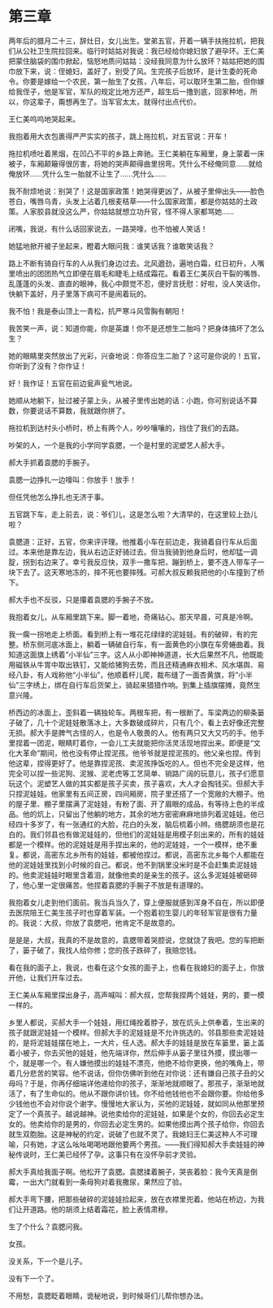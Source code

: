    

# 第三章

两年后的腊月二十三，辞灶日，女儿出生。堂弟五官，开着一辆手扶拖拉机，把我们从公社卫生院拉回来。临行时姑姑对我说：我已经给你媳妇放了避孕环。王仁美把蒙住脑袋的围巾掀起，恼怒地质问姑姑：没经我同意为什么放环？姑姑把她的围巾放下来，说：侄媳妇，盖好了，别受了风。生完孩子后放环，是计生委的死命令。你要是嫁给一个农民，第一胎生了女孩，八年后，可以取环生第二胎，但你嫁给我侄子，他是军官，军队的规定比地方还严，超生后一撸到底，回家种地，所以，你这辈子，甭想再生了。当军官太太，就得付出点代价。

王仁美呜呜地哭起来。

我抱着用大衣包裹得严严实实的孩子，跳上拖拉机，对五官说：开车！

拖拉机喷吐着黑烟，在凹凸不平的乡路上奔驰。王仁美躺在车厢里，身上蒙着一床被子，车厢颠簸得很厉害，将她的哭声颠得曲里拐弯。凭什么不经俺同意……就给俺放环……凭什么生一胎就不让生了……凭什么……

我不耐烦地说：别哭了！这是国家政策！她哭得更凶了，从被子里伸出头——脸色苍白，嘴唇乌青，头发上沾着几根麦秸草——什么国家政策，都是你姑姑的土政策。人家胶县就没这么严，你姑姑就想立功升官，怪不得人家都骂她……

闭嘴，我说，有什么话回家说去，一路哭嚎，也不怕被人笑话！

她猛地掀开被子坐起来，瞪着大眼问我：谁笑话我？谁敢笑话我？

路上不断有骑自行车的人从我们身边过去。北风遒劲，遍地白霜，红日初升，人嘴里喷出的团团热气立即便在眉毛和睫毛上结成霜花。看着王仁美灰白干裂的嘴唇、乱蓬蓬的头发、直直的眼神，我心中颇觉不忍，便好言抚慰：好啦，没人笑话你，快躺下盖好，月子里落下病可不是闹着玩的。

我不怕！我是泰山顶上一青松，抗严寒斗风雪胸有朝阳！

我苦笑一声，说：知道你能，你是英雄！你不是还想生二胎吗？把身体搞坏了怎么生？

她的眼睛里突然放出了光彩，兴奋地说：你答应生二胎了？这可是你说的！五官，你听到了没有？你作证！

好！我作证！五官在前边瓮声瓮气地说。

她顺从地躺下，扯过被子蒙上头，从被子里传出她的话：小跑，你可别说话不算数，你要说话不算数，我就跟你拼了。

拖拉机到达村头小桥时，桥上有两个人，吵吵嚷嚷的，挡住了我们的去路。

吵架的人，一个是我的小学同学袁腮，一个是村里的泥塑艺人郝大手。

郝大手抓着袁腮的手腕子。

袁腮一边挣扎一边嚎叫：你放手！放手！

但任凭他怎么挣扎也无济于事。

五官跳下车，走上前去，说：爷们儿，这是怎么啦？大清早的，在这里较上劲儿啦？

袁腮道：正好，五官，你来评评理。他推着小车在前边走，我骑着自行车从后面过。本来他是靠左边，我从右边正好骑过去。但当我骑到他身后时，他却猛一调腚，拐到右边来了。幸亏我反应快，双手一撒车把，蹦到桥上，要不连人带车子一块下去了。这天寒地冻的，摔不死也要摔残。可郝大叔反赖我把他的小车撞到了桥下。

郝大手也不反驳，只是攥着袁腮的手腕子不放。

我抱着女儿，从车厢里跳下来。脚一着地，奇痛钻心。那天早晨，可真是冷啊。

我一瘸一拐地走上桥面。看到桥上有一堆花花绿绿的泥娃娃。有的破碎，有的完整。桥东侧河底冰面上，躺着一辆破自行车，有一面黄色的小旗在车旁蜷曲着。我知道这面旗上绣着“小半仙”三字。这人从小即神神道道，长大后果然不凡，他既能用磁铁从牛胃中取出铁钉，又能给猪狗去势，而且还精通麻衣相术、风水堪舆、易经八卦，有人戏称他“小半仙”，他顺着杆儿爬，裁布缝了一面杏黄旗，将“小半仙”三字绣上，绑在自行车后货架上，骑起来猎猎作响。到集上插旗摆摊，竟然生意兴隆。

桥西边的冰面上，歪斜着一辆独轮车。两根车把，有一根断了。车梁两边的柳条篓子破了，几十个泥娃娃散落冰上，大多数破成碎片，只有几个，看上去好像还完整无损。郝大手是脾气古怪的人，也是令人敬畏的人。他有两只又大又巧的手。他手里捏着一团泥，眼睛盯着你，一会儿工夫就能把你活灵活现地捏出来。即便是“文化大革命”期间，他也没有停止捏泥孩。他爷爷就是捏泥孩的。他父亲也捏。传到他这辈，捏得更好了。他是靠捏泥孩、卖泥孩挣饭吃的人。但也不完全是这样，他完全可以捏一些泥狗、泥猴、泥老虎等工艺简单、销路广阔的玩意儿，孩子们愿意玩这个。泥塑艺人做的其实都是孩子买卖，孩子喜欢，大人才会掏钱买。但郝大手只捏泥娃娃。他家里有五间正房，四间厢房，院子里还搭了一个宽敞的大棚子。他的屋子里、棚子里摆满了泥娃娃，有粉了面、开了眉眼的成品，有等待上色的半成品。他的炕上，只留出了他躺的地方，其余的地方密密麻麻地排列着泥娃娃。他已经四十多岁了，有一张通红的大脸，花白的头发，脑后梳着小辫。络腮胡须也是花白的。我们邻县也有做泥娃娃的，但他们的泥娃娃是用模子刻出来的，所有的娃娃都是一个模样。他的泥娃娃是用手捏出来的，他的泥娃娃，一个一模样，绝不重复。都说，高密东北乡所有的娃娃，都被他捏过。都说，高密东北乡每个人都能在他的泥娃娃里找到小时候的自己。都说，他不到锅里没米时是不会赶集卖泥娃娃的。他卖泥娃娃时眼里含着泪，就像他卖的是亲生的孩子。这么多泥娃娃被砸碎了，他心里一定很痛苦。他捏着袁腮的手腕子不放是有道理的。

我抱着女儿走到他们面前。我当兵当久了，穿上便服就感到浑身不自在，所以即便去医院陪王仁美生孩子时也穿着军装。一个抱着初生婴儿的年轻军官是很有力量的。我说：大叔，你放了袁腮吧，他肯定不是故意的。

是是是，大叔，我真的不是故意的，袁腮带着哭腔说，您就饶了我吧。您的车把断了，篓子破了，我找人给你修；您的孩子跌碎了，我赔您钱。

看在我的面子上，我说，也看在这个女孩的面子上，也看在我媳妇的面子上，你放开他，让我们开车过去。

王仁美从车厢里探出身子，高声喊叫：郝大叔，您帮我捏两个娃娃，男的，要一模一样的。

乡里人都说，买郝大手一个娃娃，用红绳拴着脖子，放在炕头上供奉着，生出来的孩子就跟泥娃娃一个模样。但郝大手的泥娃娃是不允许挑选的。邻县那些卖泥娃娃的，是将泥娃娃摆在地上，一大片，任人选。郝大手的娃娃是放在车篓里，篓上盖着小被子，你去买他的娃娃，他先端详你，然后伸手从篓子里往外摸，摸出哪一个，就是哪一个。有人嫌他摸出的娃娃不漂亮，他绝不给你更换，他的嘴角上，带着几分悲苦的笑容。他不说话，但你仿佛听到他在对你说：还有嫌自己孩子丑的父母吗？于是，你再仔细端详他递给你的孩子，渐渐地就顺眼了。那孩子，渐渐地就活了，有了生命似的。他从不跟你讲价钱。你不给他钱他也不会跟你要。你给他多少钱他也不会对你说个谢字。慢慢地大家认为，买他的泥娃娃，就如同从他那里预定了一个真孩子。越说越神。说他卖给你的泥娃娃，如果是个女的，你回去必定生女的。他卖给你的是男的，你回去必定生男的。如果他摸出两个孩子给你，你回去就生双胞胎。这是神秘的约定，说破了也就不灵了。我媳妇王仁美这种人不可理喻，只有她，才这么吆吆喝喝地跟他要两个男孩。——我们得知郝大手卖娃娃的神秘传说时，王仁美已经怀了孕。这事只有在没怀孕前才灵验。

郝大手真给我面子啊。他松开了袁腮。袁腮揉着腕子，哭丧着脸：我今天真是倒霉，一出大门就看到一条母狗对着我撒尿，果然应了验。

郝大手弯下腰，把那些破碎的泥娃娃捡起来，放在衣襟里兜着。他站在桥边，为我们让开道路。他的胡须上结着霜花，脸上表情肃穆。

生了个什么？袁腮问我。

女孩。

没关系，下一个是儿子。

没有下一个了。

不用愁，袁腮眨着眼睛，诡秘地说，到时候哥们儿帮你想办法。